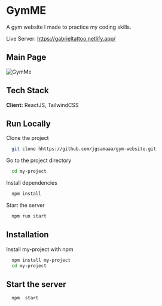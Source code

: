# GymME

A gym website I made to practice my coding skills.

Live Server: https://gabrieltattoo.netlify.app/

## Main Page

![GymMe ](https://i.ibb.co/HCwNzYj/gymbig.png)

## Tech Stack

**Client:** ReactJS, TailwindCSS

## Run Locally

Clone the project

```bash
  git clone hhttps://github.com/jgsamaaa/gym-website.git
```

Go to the project directory

```bash
  cd my-project
```

Install dependencies

```bash
  npm install
```

Start the server

```bash
  npm run start
```

## Installation

Install my-project with npm

```bash
  npm install my-project
  cd my-project
```

## Start the server

```bash
  npm  start
```
